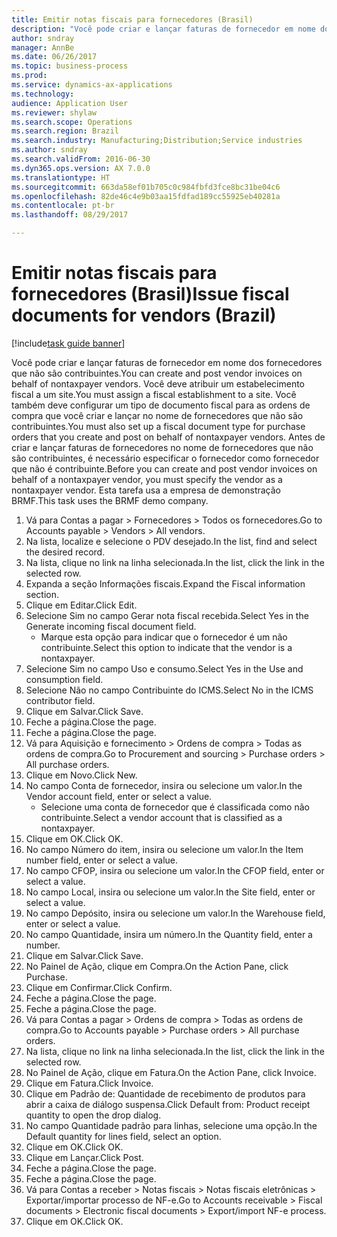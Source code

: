 ```yaml
--- 
title: Emitir notas fiscais para fornecedores (Brasil)
description: "Você pode criar e lançar faturas de fornecedor em nome dos fornecedores que não são contribuintes."
author: sndray
manager: AnnBe
ms.date: 06/26/2017
ms.topic: business-process
ms.prod: 
ms.service: dynamics-ax-applications
ms.technology: 
audience: Application User
ms.reviewer: shylaw
ms.search.scope: Operations
ms.search.region: Brazil
ms.search.industry: Manufacturing;Distribution;Service industries
ms.author: sndray
ms.search.validFrom: 2016-06-30
ms.dyn365.ops.version: AX 7.0.0
ms.translationtype: HT
ms.sourcegitcommit: 663da58ef01b705c0c984fbfd3fce8bc31be04c6
ms.openlocfilehash: 82de46c4e9b03aa15fdfad189cc55925eb40281a
ms.contentlocale: pt-br
ms.lasthandoff: 08/29/2017

---
```

# <a name="issue-fiscal-documents-for-vendors-brazil"></a><span data-ttu-id="d5db3-103">Emitir notas fiscais para fornecedores (Brasil)</span><span class="sxs-lookup"><span data-stu-id="d5db3-103">Issue fiscal documents for vendors (Brazil)</span></span>

[!include[task guide banner](../../includes/task-guide-banner.md)]

<span data-ttu-id="d5db3-104">Você pode criar e lançar faturas de fornecedor em nome dos fornecedores que não são contribuintes.</span><span class="sxs-lookup"><span data-stu-id="d5db3-104">You can create and post vendor invoices on behalf of nontaxpayer vendors.</span></span> <span data-ttu-id="d5db3-105">Você deve atribuir um estabelecimento fiscal a um site.</span><span class="sxs-lookup"><span data-stu-id="d5db3-105">You must assign a fiscal establishment to a site.</span></span> <span data-ttu-id="d5db3-106">Você também deve configurar um tipo de documento fiscal para as ordens de compra que você criar e lançar no nome de fornecedores que não são contribuintes.</span><span class="sxs-lookup"><span data-stu-id="d5db3-106">You must also set up a fiscal document type for purchase orders that you create and post on behalf of nontaxpayer vendors.</span></span> <span data-ttu-id="d5db3-107">Antes de criar e lançar faturas de fornecedores no nome de fornecedores que não são contribuintes, é necessário especificar o fornecedor como fornecedor que não é contribuinte.</span><span class="sxs-lookup"><span data-stu-id="d5db3-107">Before you can create and post vendor invoices on behalf of a nontaxpayer vendor, you must specify the vendor as a nontaxpayer vendor.</span></span> <span data-ttu-id="d5db3-108">Esta tarefa usa a empresa de demonstração BRMF.</span><span class="sxs-lookup"><span data-stu-id="d5db3-108">This task uses the BRMF demo company.</span></span>

1. <span data-ttu-id="d5db3-109">Vá para Contas a pagar > Fornecedores > Todos os fornecedores.</span><span class="sxs-lookup"><span data-stu-id="d5db3-109">Go to Accounts payable > Vendors > All vendors.</span></span>
2. <span data-ttu-id="d5db3-110">Na lista, localize e selecione o PDV desejado.</span><span class="sxs-lookup"><span data-stu-id="d5db3-110">In the list, find and select the desired record.</span></span>
3. <span data-ttu-id="d5db3-111">Na lista, clique no link na linha selecionada.</span><span class="sxs-lookup"><span data-stu-id="d5db3-111">In the list, click the link in the selected row.</span></span>
4. <span data-ttu-id="d5db3-112">Expanda a seção Informações fiscais.</span><span class="sxs-lookup"><span data-stu-id="d5db3-112">Expand the Fiscal information section.</span></span>
5. <span data-ttu-id="d5db3-113">Clique em Editar.</span><span class="sxs-lookup"><span data-stu-id="d5db3-113">Click Edit.</span></span>
6. <span data-ttu-id="d5db3-114">Selecione Sim no campo Gerar nota fiscal recebida.</span><span class="sxs-lookup"><span data-stu-id="d5db3-114">Select Yes in the Generate incoming fiscal document field.</span></span>
    * <span data-ttu-id="d5db3-115">Marque esta opção para indicar que o fornecedor é um não contribuinte.</span><span class="sxs-lookup"><span data-stu-id="d5db3-115">Select this option to indicate that the vendor is a nontaxpayer.</span></span>  
7. <span data-ttu-id="d5db3-116">Selecione Sim no campo Uso e consumo.</span><span class="sxs-lookup"><span data-stu-id="d5db3-116">Select Yes in the Use and consumption field.</span></span>
8. <span data-ttu-id="d5db3-117">Selecione Não no campo Contribuinte do ICMS.</span><span class="sxs-lookup"><span data-stu-id="d5db3-117">Select No in the ICMS contributor field.</span></span>
9. <span data-ttu-id="d5db3-118">Clique em Salvar.</span><span class="sxs-lookup"><span data-stu-id="d5db3-118">Click Save.</span></span>
10. <span data-ttu-id="d5db3-119">Feche a página.</span><span class="sxs-lookup"><span data-stu-id="d5db3-119">Close the page.</span></span>
11. <span data-ttu-id="d5db3-120">Feche a página.</span><span class="sxs-lookup"><span data-stu-id="d5db3-120">Close the page.</span></span>
12. <span data-ttu-id="d5db3-121">Vá para Aquisição e fornecimento > Ordens de compra > Todas as ordens de compra.</span><span class="sxs-lookup"><span data-stu-id="d5db3-121">Go to Procurement and sourcing > Purchase orders > All purchase orders.</span></span>
13. <span data-ttu-id="d5db3-122">Clique em Novo.</span><span class="sxs-lookup"><span data-stu-id="d5db3-122">Click New.</span></span>
14. <span data-ttu-id="d5db3-123">No campo Conta de fornecedor, insira ou selecione um valor.</span><span class="sxs-lookup"><span data-stu-id="d5db3-123">In the Vendor account field, enter or select a value.</span></span>
    * <span data-ttu-id="d5db3-124">Selecione uma conta de fornecedor que é classificada como não contribuinte.</span><span class="sxs-lookup"><span data-stu-id="d5db3-124">Select a vendor account that is classified as a nontaxpayer.</span></span>  
15. <span data-ttu-id="d5db3-125">Clique em OK.</span><span class="sxs-lookup"><span data-stu-id="d5db3-125">Click OK.</span></span>
16. <span data-ttu-id="d5db3-126">No campo Número do item, insira ou selecione um valor.</span><span class="sxs-lookup"><span data-stu-id="d5db3-126">In the Item number field, enter or select a value.</span></span>
17. <span data-ttu-id="d5db3-127">No campo CFOP, insira ou selecione um valor.</span><span class="sxs-lookup"><span data-stu-id="d5db3-127">In the CFOP field, enter or select a value.</span></span>
18. <span data-ttu-id="d5db3-128">No campo Local, insira ou selecione um valor.</span><span class="sxs-lookup"><span data-stu-id="d5db3-128">In the Site field, enter or select a value.</span></span>
19. <span data-ttu-id="d5db3-129">No campo Depósito, insira ou selecione um valor.</span><span class="sxs-lookup"><span data-stu-id="d5db3-129">In the Warehouse field, enter or select a value.</span></span>
20. <span data-ttu-id="d5db3-130">No campo Quantidade, insira um número.</span><span class="sxs-lookup"><span data-stu-id="d5db3-130">In the Quantity field, enter a number.</span></span>
21. <span data-ttu-id="d5db3-131">Clique em Salvar.</span><span class="sxs-lookup"><span data-stu-id="d5db3-131">Click Save.</span></span>
22. <span data-ttu-id="d5db3-132">No Painel de Ação, clique em Compra.</span><span class="sxs-lookup"><span data-stu-id="d5db3-132">On the Action Pane, click Purchase.</span></span>
23. <span data-ttu-id="d5db3-133">Clique em Confirmar.</span><span class="sxs-lookup"><span data-stu-id="d5db3-133">Click Confirm.</span></span>
24. <span data-ttu-id="d5db3-134">Feche a página.</span><span class="sxs-lookup"><span data-stu-id="d5db3-134">Close the page.</span></span>
25. <span data-ttu-id="d5db3-135">Feche a página.</span><span class="sxs-lookup"><span data-stu-id="d5db3-135">Close the page.</span></span>
26. <span data-ttu-id="d5db3-136">Vá para Contas a pagar > Ordens de compra > Todas as ordens de compra.</span><span class="sxs-lookup"><span data-stu-id="d5db3-136">Go to Accounts payable > Purchase orders > All purchase orders.</span></span>
27. <span data-ttu-id="d5db3-137">Na lista, clique no link na linha selecionada.</span><span class="sxs-lookup"><span data-stu-id="d5db3-137">In the list, click the link in the selected row.</span></span>
28. <span data-ttu-id="d5db3-138">No Painel de Ação, clique em Fatura.</span><span class="sxs-lookup"><span data-stu-id="d5db3-138">On the Action Pane, click Invoice.</span></span>
29. <span data-ttu-id="d5db3-139">Clique em Fatura.</span><span class="sxs-lookup"><span data-stu-id="d5db3-139">Click Invoice.</span></span>
30. <span data-ttu-id="d5db3-140">Clique em Padrão de: Quantidade de recebimento de produtos para abrir a caixa de diálogo suspensa.</span><span class="sxs-lookup"><span data-stu-id="d5db3-140">Click Default from: Product receipt quantity to open the drop dialog.</span></span>
31. <span data-ttu-id="d5db3-141">No campo Quantidade padrão para linhas, selecione uma opção.</span><span class="sxs-lookup"><span data-stu-id="d5db3-141">In the Default quantity for lines field, select an option.</span></span>
32. <span data-ttu-id="d5db3-142">Clique em OK.</span><span class="sxs-lookup"><span data-stu-id="d5db3-142">Click OK.</span></span>
33. <span data-ttu-id="d5db3-143">Clique em Lançar.</span><span class="sxs-lookup"><span data-stu-id="d5db3-143">Click Post.</span></span>
34. <span data-ttu-id="d5db3-144">Feche a página.</span><span class="sxs-lookup"><span data-stu-id="d5db3-144">Close the page.</span></span>
35. <span data-ttu-id="d5db3-145">Feche a página.</span><span class="sxs-lookup"><span data-stu-id="d5db3-145">Close the page.</span></span>
36. <span data-ttu-id="d5db3-146">Vá para Contas a receber > Notas fiscais > Notas fiscais eletrônicas > Exportar/importar processo de NF-e.</span><span class="sxs-lookup"><span data-stu-id="d5db3-146">Go to Accounts receivable > Fiscal documents > Electronic fiscal documents > Export/import NF-e process.</span></span>
37. <span data-ttu-id="d5db3-147">Clique em OK.</span><span class="sxs-lookup"><span data-stu-id="d5db3-147">Click OK.</span></span>



